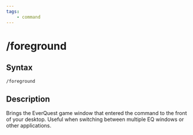 ```yaml
---
tags:
    - command
---
```

# /foreground

## Syntax
<!--cmd-syntax-start-->
```eqcommand
/foreground
```
<!--cmd-syntax-end-->

## Description
<!--cmd-desc-start-->
Brings the EverQuest game window that entered the command to the front of your desktop. Useful when switching between multiple EQ windows or other applications.
<!--cmd-desc-end-->
